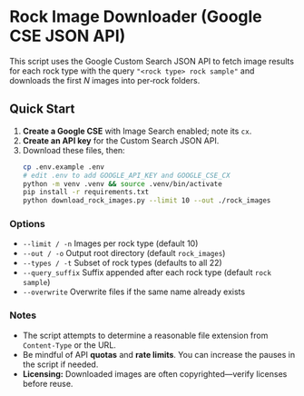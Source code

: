 # Rock Image Downloader (Google CSE JSON API)

This script uses the Google Custom Search JSON API to fetch image results for each rock type
with the query `"<rock type> rock sample"` and downloads the first *N* images into per‑rock folders.

## Quick Start

1. **Create a Google CSE** with Image Search enabled; note its `cx`.
2. **Create an API key** for the Custom Search JSON API.
3. Download these files, then:
   ```bash
   cp .env.example .env
   # edit .env to add GOOGLE_API_KEY and GOOGLE_CSE_CX
   python -m venv .venv && source .venv/bin/activate
   pip install -r requirements.txt
   python download_rock_images.py --limit 10 --out ./rock_images
   ```

### Options

- `--limit / -n`   Images per rock type (default 10)
- `--out / -o`     Output root directory (default `rock_images`)
- `--types / -t`   Subset of rock types (defaults to all 22)
- `--query_suffix` Suffix appended after each rock type (default `rock sample`)
- `--overwrite`    Overwrite files if the same name already exists

### Notes

- The script attempts to determine a reasonable file extension from `Content-Type` or the URL.
- Be mindful of API **quotas** and **rate limits**. You can increase the pauses in the script if needed.
- **Licensing:** Downloaded images are often copyrighted—verify licenses before reuse.
